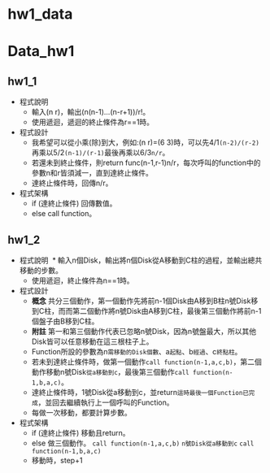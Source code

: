 # hw1_data
# Data_hw1
## hw1_1
* 程式說明
  * 輸入(n r)，輸出(n(n-1)...(n-r+1))/r!。
  * 使用遞迴，遞迴的終止條件為r==1時。
* 程式設計
  * 我希望可以從小乘(除)到大，例如:(n r)=(6 3)時，可以先4/1`(n-2)/(r-2)`再乘以5/2`(n-1)/(r-1)`最後再乘以6/3`n/r`。
  * 若還未到終止條件，則return func(n-1,r-1)n/r，每次呼叫的function中的參數n和r皆須減一，直到達終止條件。
  * 達終止條件時，回傳n/r。
* 程式架構
  * if (達終止條件) 回傳數值。
  * else call function。
## hw1_2
* 程式說明
  * 輸入n個Disk，輸出將n個Disk從A移動到C柱的過程，並輸出總共移動的步數。
  * 使用遞迴，終止條件為n==1時。
* 程式設計
  * **概念** 共分三個動作，第一個動作先將前n-1個Disk由A移到B柱n號Disk移到C柱，而而第二個動作將n號Disk由A移到C柱，最後第三個動作將前n-1個盤子由B移到C柱。
  * **附註** 第一和第三個動作代表已忽略n號Disk，因為n號盤最大，所以其他Disk皆可以任意移動在這三根柱子上。
  * Function所設的參數為n`需移動的Disk個數`、a`起點`、b`經過`、c`終點柱`。
  * 若未到達終止條件時，做第一個動作`call function(n-1,a,c,b)`，第二個動作移動n號Disk`從a移動到c`，最後第三個動作`call function(n-1,b,a,c)`。
  * 達終止條件時，1號Disk從a移動到c，並return`這時最後一個Function已完成`，並回去繼續執行上一個呼叫的Function。
  * 每做一次移動，都要計算步數。
* 程式架構
  * if (達終止條件) 移動且return。
  * else 做三個動作。 `call function(n-1,a,c,b)` `n號Disk從a移動到c` `call function(n-1,b,a,c)`
  * 移動時，step+1
